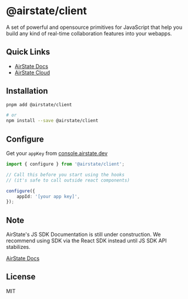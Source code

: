 # @airstate/client

A set of powerful and opensource primitives for JavaScript that
help you build any kind of real-time collaboration features
into your webapps.

## Quick Links

- [AirState Docs](https://airstate.dev/docs/latest)
- [AirState Cloud](https://console.airstate.dev/)


## Installation

```bash
pnpm add @airstate/client

# or
npm install --save @airstate/client
```

## Configure

Get your `appKey` from [console.airstate.dev](https://console.airstate.dev)

```ts
import { configure } from '@airstate/client';

// Call this before you start using the hooks
// (it's safe to call outside react components)

configure({
    appId: '[your app key]',
});
```

## Note

AirState's JS SDK Documentation is still under construction. We recommend using SDK
via the React SDK instead until JS SDK API stabilizes.

[AirState Docs](https://airstate.dev/docs/latest)

## License

MIT
